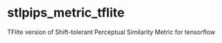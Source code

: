 # stlpips_metric_tflite
TFlite version of Shift-tolerant Perceptual Similarity Metric  for tensorflow
